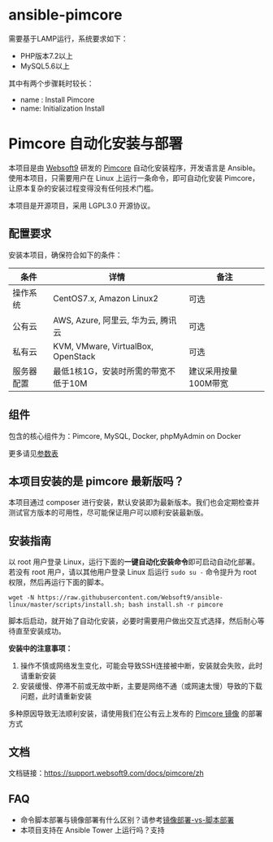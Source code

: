 # ansible-pimcore
需要基于LAMP运行，系统要求如下：
* PHP版本7.2以上
* MySQL5.6以上

其中有两个步骤耗时较长：
- name : Install Pimcore
- name: Initialization Install

# Pimcore 自动化安装与部署

本项目是由 [Websoft9](https://www.websoft9.com) 研发的 [Pimcore](https://pimcore.com/en) 自动化安装程序，开发语言是 Ansible。使用本项目，只需要用户在 Linux 上运行一条命令，即可自动化安装 Pimcore，让原本复杂的安装过程变得没有任何技术门槛。  

本项目是开源项目，采用 LGPL3.0 开源协议。

## 配置要求

安装本项目，确保符合如下的条件：

| 条件       | 详情                                  | 备注                 |
| ---------- | ------------------------------------- | -------------------- |
| 操作系统   | CentOS7.x, Amazon Linux2 | 可选                 |
| 公有云     | AWS, Azure, 阿里云, 华为云, 腾讯云    | 可选                 |
| 私有云     | KVM, VMware, VirtualBox, OpenStack    | 可选                 |
| 服务器配置 | 最低1核1G，安装时所需的带宽不低于10M  | 建议采用按量100M带宽 |


## 组件

包含的核心组件为：Pimcore, MySQL, Docker, phpMyAdmin on Docker

更多请见[参数表](/docs/zh/stack-components.md)

## 本项目安装的是 pimcore 最新版吗？

本项目通过 composer 进行安装，默认安装即为最新版本。我们也会定期检查并测试官方版本的可用性，尽可能保证用户可以顺利安装最新版。


## 安装指南

以 root 用户登录 Linux，运行下面的**一键自动化安装命令**即可启动自动化部署。若没有 root 用户，请以其他用户登录 Linux 后运行 `sudo su -` 命令提升为 root 权限，然后再运行下面的脚本。

```
wget -N https://raw.githubusercontent.com/Websoft9/ansible-linux/master/scripts/install.sh; bash install.sh -r pimcore
```

脚本后启动，就开始了自动化安装，必要时需要用户做出交互式选择，然后耐心等待直至安装成功。

**安装中的注意事项：**  

1. 操作不慎或网络发生变化，可能会导致SSH连接被中断，安装就会失败，此时请重新安装
2. 安装缓慢、停滞不前或无故中断，主要是网络不通（或网速太慢）导致的下载问题，此时请重新安装

多种原因导致无法顺利安装，请使用我们在公有云上发布的 [Pimcore 镜像](https://apps.websoft9.com/pimcore) 的部署方式

## 文档

文档链接：https://support.websoft9.com/docs/pimcore/zh

## FAQ

- 命令脚本部署与镜像部署有什么区别？请参考[镜像部署-vs-脚本部署](https://support.websoft9.com/docs/faq/zh/bz-product.html#镜像部署-vs-脚本部署)
- 本项目支持在 Ansible Tower 上运行吗？支持
